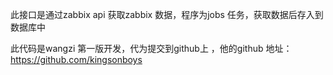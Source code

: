 
此接口是通过zabbix api 获取zabbix 数据，程序为jobs 任务，获取数据后存入到数据库中

此代码是wangzi 第一版开发，代为提交到github上 ，他的github 地址： https://github.com/kingsonboys



